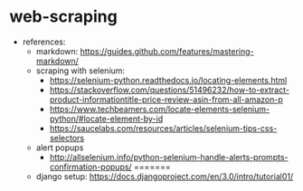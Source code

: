 # web-scraping

* references:
  * markdown: https://guides.github.com/features/mastering-markdown/
  * scraping with selenium:
    * https://selenium-python.readthedocs.io/locating-elements.html
    * https://stackoverflow.com/questions/51496232/how-to-extract-product-informationtitle-price-review-asin-from-all-amazon-p
    * https://www.techbeamers.com/locate-elements-selenium-python/#locate-element-by-id
    * https://saucelabs.com/resources/articles/selenium-tips-css-selectors
  * alert popups
    * http://allselenium.info/python-selenium-handle-alerts-prompts-confirmation-popups/
=======
  * django setup: https://docs.djangoproject.com/en/3.0/intro/tutorial01/
